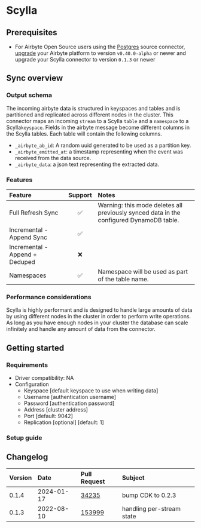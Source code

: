 # Scylla

## Prerequisites

- For Airbyte Open Source users using the [Postgres](https://docs.airbyte.com/integrations/sources/postgres) source connector, [upgrade](https://docs.airbyte.com/operator-guides/upgrading-airbyte/) your Airbyte platform to version `v0.40.0-alpha` or newer and upgrade your Scylla connector to version `0.1.3` or newer

## Sync overview

### Output schema

The incoming airbyte data is structured in keyspaces and tables and is partitioned and replicated across different nodes
in the cluster. This connector maps an incoming `stream` to a Scylla `table` and a `namespace` to a Scylla`keyspace`.
Fields in the airbyte message become different columns in the Scylla tables. Each table will contain the following
columns.

- `_airbyte_ab_id`: A random uuid generated to be used as a partition key.
- `_airbyte_emitted_at`: a timestamp representing when the event was received from the data source.
- `_airbyte_data`: a json text representing the extracted data.

### Features

| Feature                        | Support | Notes                                                                                   |
| :----------------------------- | :-----: | :-------------------------------------------------------------------------------------- |
| Full Refresh Sync              |   ✅    | Warning: this mode deletes all previously synced data in the configured DynamoDB table. |
| Incremental - Append Sync      |   ✅    |                                                                                         |
| Incremental - Append + Deduped |   ❌    |                                                                                         |
| Namespaces                     |   ✅    | Namespace will be used as part of the table name.                                       |

### Performance considerations

Scylla is highly performant and is designed to handle large amounts of data by using different nodes in the cluster in
order to perform write operations. As long as you have enough nodes in your cluster the database can scale infinitely
and handle any amount of data from the connector.

## Getting started

### Requirements

- Driver compatibility: NA
- Configuration
  - Keyspace [default keyspace to use when writing data]
  - Username [authentication username]
  - Password [authentication password]
  - Address [cluster address]
  - Port [default: 9042]
  - Replication [optional] [default: 1]

### Setup guide

## Changelog

| Version | Date       | Pull Request                                              | Subject                   |
| :------ | :--------- | :-------------------------------------------------------- | :------------------------ |
| 0.1.4    | 2024-01-17 | [34235](https://github.com/airbytehq/airbyte/pull/34235) | bump CDK to 0.2.3 |
| 0.1.3   | 2022-08-10 | [153999](https://github.com/airbytehq/airbyte/pull/15399) | handling per-stream state |

